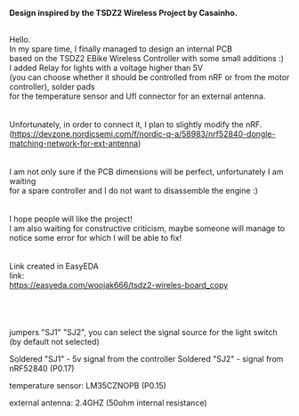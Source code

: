 

<b>Design inspired by the TSDZ2 Wireless Project by Casainho.</b>
<br>
<br>

Hello.<br>
In my spare time, I finally managed to design an internal PCB <br>
based on the TSDZ2 EBike Wireless Controller with some small additions  :) <br>
I added Relay for lights with a voltage higher than 5V <br>
(you can choose whether it should be controlled from nRF or from the motor controller), solder pads <br>
for the temperature sensor and Ufl connector for an external antenna.<br>
<br>
<br>
Unfortunately, in order to connect it, I plan to slightly modify the nRF.<br>
(https://devzone.nordicsemi.com/f/nordic-q-a/58983/nrf52840-dongle-matching-network-for-ext-antenna)<br><br>
<br>
I am not only sure if the PCB dimensions will be perfect, unfortunately I am waiting <br>
for a spare controller and I do not want to disassemble the engine :)<br><br>
<br>
I hope people will like the project!<br>
I am also waiting for constructive criticism, maybe someone will manage to notice some error for which I will be able to fix!<br><br>
<br>
Link created in EasyEDA<br>
link:<br>
https://easyeda.com/woojak666/tsdz2-wireles-board_copy<br><br>
<br>
<br>
<br>
jumpers "SJ1" "SJ2", you can select the signal
source for the light switch (by default not selected)

Soldered "SJ1" - 5v signal from the controller
Soldered "SJ2" - signal from nRF52840 (P0.17)

temperature sensor: LM35CZNOPB (P0.15)

external antenna:
2.4GHZ (50ohm internal resistance)

<a href="https://www.fotosik.pl/zdjecie/7f113ee466bc0085" target="_blank"><img src="https://images91.fotosik.pl/501/7f113ee466bc0085med.png" border="0" alt="" /></a>

<a href="https://www.fotosik.pl/zdjecie/d578191964af04d6" target="_blank"><img src="https://images92.fotosik.pl/501/d578191964af04d6med.png" border="0" alt="" /></a>

<a href="https://www.fotosik.pl/zdjecie/061baf7992c5fff2" target="_blank"><img src="https://images92.fotosik.pl/501/061baf7992c5fff2med.png" border="0" alt="" /></a>

<a href="https://www.fotosik.pl/zdjecie/61608f84c9f4ba9b" target="_blank"><img src="https://images90.fotosik.pl/501/61608f84c9f4ba9bmed.png" border="0" alt="" /></a>
